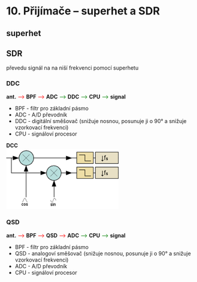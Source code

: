 # 10. Přijímače – superhet a SDR

## superhet


## SDR

převedu signál na na niší frekvenci pomocí superhetu 


### DDC

**ant.**
<font color="red">--></font>
**BPF** 
<font color="red">--></font> 
**ADC** 
<font color="green">--></font> 
**DDC** 
<font color="green">--></font>
**CPU** 
<font color="green">--></font> 
**signal**

- BPF - filtr pro základní pásmo
- ADC - A/D převodník
- DDC - digitální směšovač (snižuje nosnou, posunuje ji o 90° a snižuje vzorkovací frekvenci)
- CPU - signáloví procesor

**DCC**  
<img src="picture/dcc.png" alt="drawing" width="300"/><br>



### QSD

**ant.**
<font color="red">--></font> 
**BPF** 
<font color="red">--></font> 
**QSD** 
<font color="red">--></font> 
**ADC** 
<font color="green">--></font> 
**CPU** 
<font color="green">--></font> 
**signal**



- BPF - filtr pro základní pásmo
- QSD - analogoví směšovač (snižuje nosnou, posunuje ji o 90° a snižuje vzorkovací frekvenci)
- ADC - A/D převodník
- CPU - signáloví procesor
 
 
